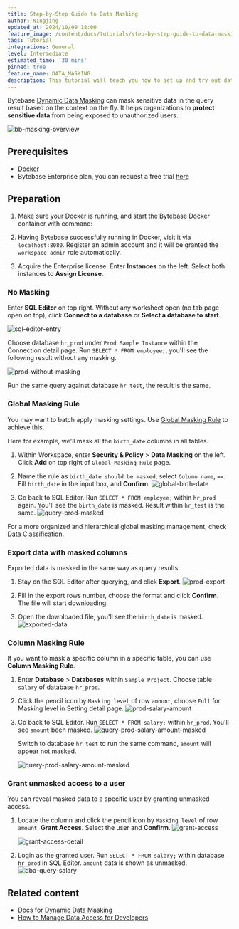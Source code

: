 ```yaml
---
title: Step-by-Step Guide to Data Masking
author: Ningjing
updated_at: 2024/10/09 18:00
feature_image: /content/docs/tutorials/step-by-step-guide-to-data-masking/data-mask-banner.webp
tags: Tutorial
integrations: General
level: Intermediate
estimated_time: '30 mins'
pinned: true
feature_name: DATA_MASKING
description: This tutorial will teach you how to set up and try out data masking in Bytebase.
---
```


Bytebase [Dynamic Data Masking](/docs/security/data-masking/overview/) can mask sensitive data in
the query result based on the context on the fly. It helps organizations to **protect sensitive data**
from being exposed to unauthorized users.

![bb-masking-overview](/content/docs/security/data-masking/bb-masking-overview.webp)

## Prerequisites

- [Docker](https://www.docker.com/)
- Bytebase Enterprise plan, you can request a free trial [here](/contact-us/)

## Preparation

1. Make sure your [Docker](https://www.docker.com/) is running, and start the Bytebase Docker container with command:

   <IncludeBlock url="/docs/get-started/install/terminal-docker-run-volume"></IncludeBlock>

1. Having Bytebase successfully running in Docker, visit it via `localhost:8080`. Register an admin account and it will be granted the `workspace admin` role automatically.

1. Acquire the Enterprise license. Enter **Instances** on the left. Select both instances to **Assign License**.

### No Masking

Enter **SQL Editor** on top right. Without any worksheet open (no tab page open on top), click **Connect to a database** or **Select a database to start**.

![sql-editor-entry](/content/docs/tutorials/step-by-step-guide-to-data-masking/sql-editor-entry.webp)

Choose database `hr_prod` under `Prod Sample Instance` within the Connection detail page. Run `SELECT * FROM employee;`, you'll see the following result without any masking.

![prod-without-masking](/content/docs/tutorials/step-by-step-guide-to-data-masking/prod-without-masking.webp)

Run the same query against database `hr_test`, the result is the same.

### Global Masking Rule

You may want to batch apply masking settings. Use [Global Masking Rule](/docs/security/data-masking/global-masking-rule/) to achieve this.

Here for example, we'll mask all the `birth_date` columns in all tables.

1. Within Workspace, enter **Security & Policy** > **Data Masking** on the left. Click **Add** on top right of `Global Masking Rule` page.

2. Name the rule as `birth_date should be masked`, select `Column name`, `==`. Fill `birth_date` in the input box, and **Confirm**.
   ![global-birth-date](/content/docs/tutorials/step-by-step-guide-to-data-masking/global-birth-date.webp)

3. Go back to SQL Editor. Run `SELECT * FROM employee;` within `hr_prod` again. You'll see the `birth_date` is masked. Result within `hr_test` is the same.
   ![query-prod-masked](/content/docs/tutorials/step-by-step-guide-to-data-masking/query-prod-masked.webp)

For a more organized and hierarchical global masking management, check [Data Classification](/docs/security/data-masking/data-classification/).

### Export data with masked columns

Exported data is masked in the same way as query results.

1. Stay on the SQL Editor after querying, and click **Export**.
   ![prod-export](/content/docs/tutorials/step-by-step-guide-to-data-masking/prod-export.webp)

2. Fill in the export rows number, choose the format and click **Confirm**. The file will start downloading.

3. Open the downloaded file, you'll see the `birth_date` is masked.
   ![exported-data](/content/docs/tutorials/step-by-step-guide-to-data-masking/exported-data.webp)

### Column Masking Rule

If you want to mask a specific column in a specific table, you can use **Column Masking Rule**.

1. Enter **Database** > **Databases** within `Sample Project`. Choose table `salary` of database `hr_prod`.

2. Click the pencil icon by `Masking level` of row `amount`, choose `Full` for Masking level in Setting detail page.
   ![prod-salary-amount](/content/docs/tutorials/step-by-step-guide-to-data-masking/prod-salary-amount.webp)

3. Go back to SQL Editor. Run `SELECT * FROM salary;` within `hr_prod`. You'll see `amount` been masked.
   ![query-prod-salary-amount-masked](/content/docs/tutorials/step-by-step-guide-to-data-masking/query-prod-salary-amount-masked.webp)

   Switch to database `hr_test` to run the same command, `amount` will appear not masked.

   ![query-prod-salary-amount-masked](/content/docs/tutorials/step-by-step-guide-to-data-masking/query-prod-salary-amount-masked.webp)

### Grant unmasked access to a user

You can reveal masked data to a specific user by granting unmasked access.

1. Locate the column and click the pencil icon by `Masking level` of row `amount`, **Grant Access**. Select the user and **Confirm**.
   ![grant-access](/content/docs/tutorials/step-by-step-guide-to-data-masking/grant-access.webp)

   ![grant-access-detail](/content/docs/tutorials/step-by-step-guide-to-data-masking/grant-access-detail.webp)

1. Login as the granted user. Run `SELECT * FROM salary;` within database `hr_prod` in SQL Editor. `amount` data is shown as unmasked.
   ![dba-query-salary](/content/docs/tutorials/step-by-step-guide-to-data-masking/dba-query-salary.webp)

## Related content

- [Docs for Dynamic Data Masking](/docs/security/data-masking/overview/)
- [How to Manage Data Access for Developers](/docs/tutorials/how-to-manage-data-access-for-developers/)
